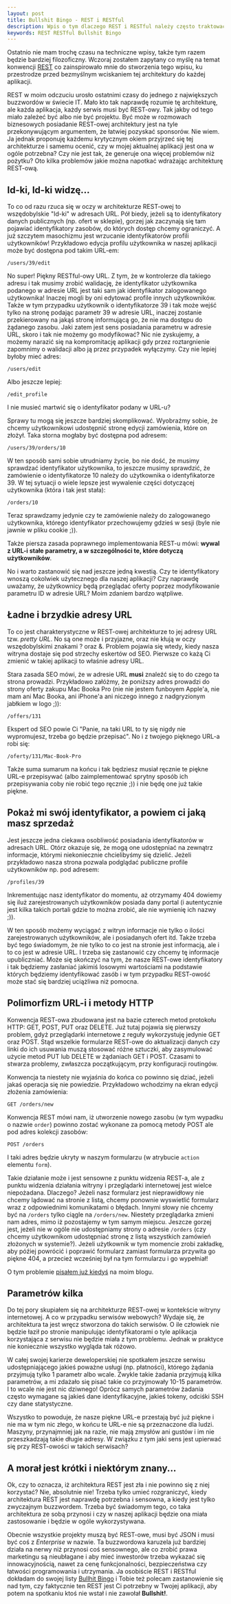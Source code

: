 ```yaml
---
layout: post
title: Bullshit Bingo - REST i RESTful
description: Wpis o tym dlaczego REST i RESTful należy często traktować w kategorii buzzwordu niż czegoś co nasza aplikacja ma wspierać.
keywords: REST RESTful Bullshit Bingo
---
```

Ostatnio nie mam trochę czasu na techniczne wpisy, także tym razem będzie bardziej filozoficzny. Wczoraj zostałem zapytany co myślę
na temat konwencji [REST](http://en.wikipedia.org/wiki/Representational_State_Transfer) co zainspirowało mnie do stworzenia tego wpisu,
ku przestrodze przed bezmyślnym wciskaniem tej architektury do każdej aplikacji. 

REST w moim odczuciu urosło ostatnimi czasy do jednego
z największych buzzwordów w świecie IT. Mało kto tak naprawdę rozumie tę architekturę, ale każda aplikacja, każdy serwis musi być
REST-owy. Tak jakby od tego miało zależeć być albo nie być projektu. Być może w rozmowach biznesowych posiadanie REST-owej architektury
jest na tyle przekonywującym argumentem, że łatwiej pozyskać sponsorów. Nie wiem. Ja jednak proponuję każdemu krytycznym okiem
przyjrzeć się tej architekturze i samemu ocenić, czy w mojej aktualnej aplikacji jest ona w ogóle potrzebna? Czy nie jest tak, że
generuje ona więcej problemów niż pożytku? Oto kilka problemów jakie można napotkać wdrażając architekturę REST-ową.

## Id-ki, Id-ki widzę...

To co od razu rzuca się w oczy w architekturze REST-owej to wszędobylskie "Id-ki" w adresach URL. Pół biedy, jeżeli są to identyfikatory
danych publicznych (np. ofert w sklepie), gorzej jak zaczynają się tam pojawiać identyfikatory zasobów, do których dostęp chcemy ograniczyć.
A już szczytem masochizmu jest wrzucanie identyfikatorów profili użytkowników! Przykładowo edycja profilu użytkownika w naszej aplikacji
może być dostępna pod takim URL-em:

	/users/39/edit

No super! Piękny RESTful-owy URL. Z tym, że w kontrolerze dla takiego adresu i tak musimy zrobić walidację, że identyfikator użytkownika
podanego w adresie URL jest taki sam jak identyfikator zalogowanego użytkownika! Inaczej mogli by oni edytować profile innych użytkowników.
Także w tym przypadku użytkownik o identyfikatorze 39 i tak może wejść tylko na stronę podając parametr 39 w adresie URL, inaczej zostanie
przekierowany na jakąś stronę informującą go, że nie ma dostępu do żądanego zasobu. Jaki zatem jest sens posiadania parametru w adresie
URL, skoro i tak nie możemy go modyfikować? Nic nie zyskujemy, a możemy narazić się na kompromitację aplikacji gdy przez roztargnienie
zapomnimy o walidacji albo ją przez przypadek wyłączymy. Czy nie lepiej byłoby mieć adres:

	/users/edit

Albo jeszcze lepiej:

	/edit_profile

I nie musieć martwić się o identyfikator podany w URL-u?

Sprawy tu mogą się jeszcze bardziej skomplikować. Wyobraźmy sobie, że chcemy użytkownikowi udostępnić stronę edycji zamówienia, które
on złożył. Taka storna mogłaby być dostępna pod adresem:

	/users/39/orders/10

W ten sposób sami sobie utrudniamy życie, bo nie dość, że musimy sprawdzać identyfikator użytkownika, to jeszcze musimy sprawdzić, że
zamówienie o identyfikatorze 10 należy do użytkownika o identyfikatorze 39. W tej sytuacji o wiele lepsze jest wywalenie części dotyczącej
użytkownika (która i tak jest stała):

	/orders/10

Teraz sprawdzamy jedynie czy te zamówienie należy do zalogowanego użytkownika, którego identyfikator przechowujemy gdzieś w sesji
(byle nie jawnie w pliku cookie ;)).

Także piersza zasada poprawnego implementowania REST-u mówi: **wywal z URL-i stałe parametry, a w szczególności te, które dotyczą
użytkowników**.

No i warto zastanowić się nad jeszcze jedną kwestią. Czy te identyfikatory wnoszą cokolwiek użytecznego dla naszej aplikacji? Czy naprawdę
uważamy, że użytkownicy będą przeglądać oferty poprzez modyfikowanie parametru ID w adresie URL? Moim zdaniem bardzo wątpliwe.

## Ładne i brzydkie adresy URL

To co jest charakterystyczne w REST-owej architekturze to jej adresy URL tzw. *pretty URL*. No są one może i przyjazne, oraz nie kłują w oczy
wszędobylskimi znakami ? oraz &. Problem pojawia się wtedy, kiedy nasza witryna dostaje się pod strzechy eskertów od SEO. Pierwsze
co każą Ci zmienić w takiej aplikacji to właśnie adresy URL.

Stara zasada SEO mówi, że w adresie URL **musi** znaleźć się to do czego ta strona prowadzi. Przykładowo załóżmy, że poniższy adres
prowadzi do strony oferty zakupu Mac Booka Pro (nie nie jestem funboyem Apple'a, nie mam ani Mac Booka, ani iPhone'a ani niczego innego
z nadgryzionym jabłkiem w logo ;)):

	/offers/131

Ekspert od SEO powie Ci "Panie, na taki URL to ty się nigdy nie wypromujesz, trzeba go będzie przepisać". No i z twojego pięknego URL-a
robi się:

	/oferty/131/Mac-Book-Pro

Także suma sumarum na końcu i tak będziesz musiał ręcznie te piękne URL-e przepisywać (albo zaimplementować sprytny sposób ich przepisywania
coby nie robić tego ręcznie ;)) i nie będę one już takie piękne.

## Pokaż mi swój identyfikator, a powiem ci jaką masz sprzedaż

Jest jeszcze jedna ciekawa osobliwość posiadania identyfikatorów w adresach URL. Otórz okazuje się, że mogą one udostępniać na zewnątrz
informacje, którymi niekoniecznie chcielibyśmy się dzielić. Jeżeli przykładowo nasza strona pozwala podglądać publiczne profile użytkowników
np. pod adresem:

	/profiles/39

Inkrementując nasz identyfikator do momentu, aż otrzymamy 404 dowiemy się iluż zarejestrowanych użytkowników posiada dany portal (i autentycznie
jest kilka takich portali gdzie to można zrobić, ale nie wymienię ich nazwy ;)).

W ten sposób możemy wyciągać z witryn informacje nie tylko o ilości zarejestrowanych użytkowników, ale i posiadanych ofert itd. Także trzeba być
tego świadomym, że nie tylko to co jest na stronie jest informacją, ale i to co jest w adresie URL. I trzeba się zastanowić czy chcemy tę
informacje upubliczniać. Może się skończyć na tym, że nasze REST-owe identyfikatory i tak będziemy zasłaniać jakimiś losowymi wartościami na podstawie
których będziemy identyfikować zasób i w tym przypadku REST-owość może stać się bardziej uciążliwa niż pomocna.

## Polimorfizm URL-i i metody HTTP

Konwencja REST-owa zbudowana jest na bazie czterech metod protokołu HTTP: GET, POST, PUT oraz DELETE. Już tutaj pojawia się pierwszy problem, gdyż
przeglądarki internetowe z reguły wykorzystuję jedynie GET oraz POST. Stąd wszelkie formularze REST-owe do aktualizacji danych czy linki do ich
usuwania muszą stosować różne sztuczki, aby zasymulować użycie metod PUT lub DELETE w żądaniach GET i POST. Czasami to stwarza problemy, zwłaszcza
początkującym, przy konfiguracji routingów.

Konwencja ta niestety nie wyjaśnia do końca co powinno się dziać, jeżeli jakaś operacja się nie powiedzie. Przykładowo wchodzimy na ekran edycji
złożenia zamówienia:

	GET /orders/new

Konwencja REST mówi nam, iż utworzenie nowego zasobu (w tym wypadku o nazwie ``order``) powinno zostać wykonane za pomocą metody POST ale pod
adres kolekcji zasobów:

	POST /orders

I taki adres będzie ukryty w naszym formularzu (w atrybucie ``action`` elementu ``form``).

Takie działanie może i jest sensowne z punktu widzenia REST-a, ale z punktu widzenia działania witryny i przeglądarki internetowej jest wielce
niepożadana. Dlaczego? Jeżeli nasz formularz jest nieprawidłowy nie chcemy lądować na stronie z listą, chcemy ponownie wyswietlić formularz
wraz z odpowiednimi komunikatami o błędach. Innymi słowy nie chcemy być na ``/orders`` tylko ciągle na ``/orders/new``. Niestety przeglądarka
zmieni nam adres, mimo iż pozostajemy w tym samym miejscu. Jeszcze gorzej jest, jeżeli nie w ogóle nie udostępniamy strony o adresie ``/orders``
(czy chcemy użytkownikom udostępniać stronę z listą wszystkich zamówień złożonych w systemie?). Jeżeli użytkownik w tym momencie zrobi zakładkę, aby
późiej powrócić i poprawić formularz zamiast formularza przywita go piękne 404, a przecież wcześniej był na tym formularzu i go wypełniał!

O tym problemie [pisałem już kiedyś](http://michalorman.pl/blog/2010/03/zmieniajacy-sie-url-po-bledach-walidacji-w-rails/) na moim blogu.

## Parametrów kilka

Do tej pory skupiałem się na architekturze REST-owej w kontekście witryny internetowej. A co w przypadku serwisów webowych? Wydaje się, że
architektura ta jest wręcz stworzona do takich serwisów. O ile człowiek nie będzie łaził po stronie manipulując identyfikatorami o tyle
aplikacja korzystająca z serwisu nie będzie miała z tym problemu. Jednak w praktyce nie koniecznie wszystko wygląda tak różowo.

W całej swojej karierze deweloperskiej nie spotkałem jeszcze serwisu udostępniającego jakieś poważne usługi (np. płatności), którego żądania
przyjmują tylko 1 parametr albo wcale. Zwykle takie żadania przyjmują kilka parametrów, a mi zdażało się pisać takie co przyjmowały 10-15
parametrów. I to wcale nie jest nic dziwnego! Oprócz samych parametrów żadania często wymagane są jakieś dane identyfikacyjne, jakieś tokeny,
odciśki SSH czy dane statystyczne.

Wszystko to powoduje, że nasze piękne URL-e przestają być już piękne i nie ma w tym nic złego, w końcu te URL-e nie są przeznaczone dla
ludzi. Maszyny, przynajmniej jak na razie, nie mają zmysłów ani gustów i im nie przeszkadzają takie długie adresy. W związku z tym jaki sens
jest upierwać się przy REST-owości w takich serwisach?

## A morał jest krótki i niektórym znany...

Ok, czy to oznacza, iż architektura REST jest zła i nie powinno się z niej korzystać? Nie, absolutnie nie! Trzeba tylko umieć rozgraniczyć,
kiedy architektura REST jest naprawdę potrzebna i sensowna, a kiedy jest tylko zwyczajnym buzzwordem. Trzeba być świadomym tego, co taka
architektura ze sobą przynosi i czy w naszej aplikacji będzie ona miała zastosowanie i będzie w ogóle wykorzystywana.

Obecnie wszystkie projekty muszą być REST-owe, musi być JSON i musi być coś z *Enterprise* w nazwie. Ta buzzwordowa karuzela już bardziej
działa na nerwy niż przynosi coś sensownego, ale co zrobić prawa marketingu są nieubłagane i aby mieć inwestorów trzeba wykazać się
innowacyjnością, nawet za cenę funkcjonalności, bezpieczeństwa czy łatwości programowania i utrzymania. Ja osobiście REST i RESTful dokładam
do swojej listy [Bullhit Bingo](http://en.wikipedia.org/wiki/Buzzword_bingo) i Tobie też polecam zastanowienie się nad tym, czy faktycznie
ten REST jest Ci potrzebny w Twojej aplikacji, aby potem na spotkaniu ktoś nie wstał i nie zawołał **Bullshit!**.
